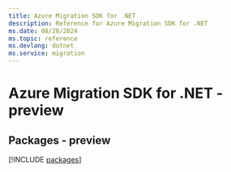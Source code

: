 ```yaml
---
title: Azure Migration SDK for .NET
description: Reference for Azure Migration SDK for .NET
ms.date: 08/28/2024
ms.topic: reference
ms.devlang: dotnet
ms.service: migration
---
```

# Azure Migration SDK for .NET - preview
## Packages - preview
[!INCLUDE [packages](migration-index.md)]